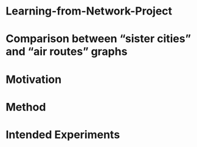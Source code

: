 # Learning-from-Network-Project

# Comparison between “sister cities” and “air routes” graphs

# Motivation

# Method

# Intended Experiments
<!--stackedit_data:
eyJoaXN0b3J5IjpbMjEwNjcyODA5OV19
-->